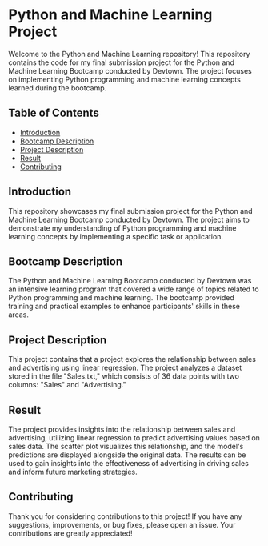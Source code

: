 # Python and Machine Learning Project

Welcome to the Python and Machine Learning repository! This repository contains the code for my final submission project for the Python and Machine Learning Bootcamp conducted by Devtown. The project focuses on implementing Python programming and machine learning concepts learned during the bootcamp.

## Table of Contents

- [Introduction](#introduction)
- [Bootcamp Description](#bootcamp-description)
- [Project Description](#project-description)
- [Result](#Result)
- [Contributing](#contributing)


## Introduction

This repository showcases my final submission project for the Python and Machine Learning Bootcamp conducted by Devtown. The project aims to demonstrate my understanding of Python programming and machine learning concepts by implementing a specific task or application.

## Bootcamp Description

The Python and Machine Learning Bootcamp conducted by Devtown was an intensive learning program that covered a wide range of topics related to Python programming and machine learning. The bootcamp provided training and practical examples to enhance participants' skills in these areas.

## Project Description

This project contains that a project explores the relationship between sales and advertising using linear regression. The project analyzes a dataset stored in the file "Sales.txt," which consists of 36 data points with two columns: "Sales" and "Advertising."

## Result

The project provides insights into the relationship between sales and advertising, utilizing linear regression to predict advertising values based on sales data. The scatter plot visualizes this relationship, and the model's predictions are displayed alongside the original data. The results can be used to gain insights into the effectiveness of advertising in driving sales and inform future marketing strategies.

## Contributing

Thank you for considering contributions to this project! If you have any suggestions, improvements, or bug fixes, please open an issue. Your contributions are greatly appreciated!

